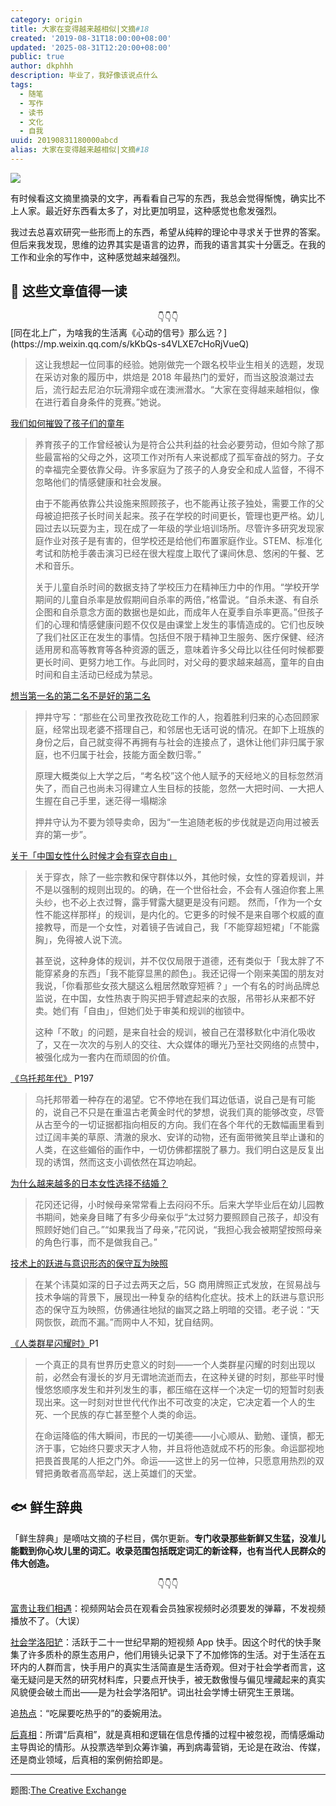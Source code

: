 ```yaml
---
category: origin
title: 大家在变得越来越相似|文摘#18
created: '2019-08-31T18:00:00+08:00'
updated: '2025-08-31T12:20:00+08:00'
public: true
author: dkphhh
description: 毕业了，我好像该说点什么
tags:
  - 随笔
  - 写作
  - 读书
  - 文化
  - 自我
uuid: 20190831180000abcd
alias: 大家在变得越来越相似|文摘#18
---
```


![](https://images.unsplash.com/photo-1529720317453-c8da503f2051?ixlib=rb-1.2.1&ixid=eyJhcHBfaWQiOjEyMDd9)

有时候看这文摘里摘录的文字，再看看自己写的东西，我总会觉得惭愧，确实比不上人家。最近好东西看太多了，对比更加明显，这种感觉也愈发强烈。

我过去总喜欢研究一些形而上的东西，希望从纯粹的理论中寻求关于世界的答案。但后来我发现，思维的边界其实是语言的边界，而我的语言其实十分匮乏。在我的工作和业余的写作中，这种感觉越来越强烈。

## 📰 这些文章值得一读

<center>👇👇👇</center>
[同在北上广，为啥我的生活离《心动的信号》那么远？](https://mp.weixin.qq.com/s/kKbQs-s4VLXE7cHoRjVueQ)

> 这让我想起一位同事的经验。她刚做完一个跟名校毕业生相关的选题，发现在采访对象的履历中，烘焙是 2018 年最热门的爱好，而当这股浪潮过去后，流行起去尼泊尔玩滑翔伞或在澳洲潜水。“大家在变得越来越相似，像在进行着自身条件的竞赛。”她说。

[我们如何摧毁了孩子们的童年](https://cn.nytimes.com/opinion/20190821/childhood-suicide-depression-anxiety/)

> 养育孩子的工作曾经被认为是符合公共利益的社会必要劳动，但如今除了那些最富裕的父母之外，这项工作对所有人来说都成了孤军奋战的努力。子女的幸福完全要依靠父母。许多家庭为了孩子的人身安全和成人监督，不得不忽略他们的情感健康和社会发展。
>
> 由于不能再依靠公共设施来照顾孩子，也不能再让孩子独处，需要工作的父母被迫把孩子长时间关起来。孩子在学校的时间更长，管理也更严格。幼儿园过去以玩耍为主，现在成了一年级的学业培训场所。尽管许多研究发现家庭作业对孩子是有害的，但学校还是给他们布置家庭作业。STEM、标准化考试和防枪手袭击演习已经在很大程度上取代了课间休息、悠闲的午餐、艺术和音乐。
>
> 关于儿童自杀时间的数据支持了学校压力在精神压力中的作用。“学校开学期间的儿童自杀率是放假期间自杀率的两倍，”格雷说。“自杀未遂、有自杀企图和自杀意念方面的数据也是如此，而成年人在夏季自杀率更高。”但孩子们的心理和情感健康问题不仅仅是由课堂上发生的事情造成的。它们也反映了我们社区正在发生的事情。包括但不限于精神卫生服务、医疗保健、经济适用房和高等教育等各种资源的匮乏，意味着许多父母比以往任何时候都要更长时间、更努力地工作。与此同时，对父母的要求越来越高，童年的自由时间和自主活动已经成为禁忌。

[想当第一名的第二名不是好的第二名](https://mp.weixin.qq.com/s/-rvYGknJIgzVl5C9MqUe_A)

> 押井守写：“那些在公司里孜孜矻矻工作的人，抱着胜利归来的心态回顾家庭，经常出现老婆不搭理自己，和邻居也无话可说的情况。在卸下上班族的身份之后，自己就变得不再拥有与社会的连接点了，退休让他们非归属于家庭，也不归属于社会，技能方面全数归零。”
>
> 原理大概类似上大学之后，“考名校”这个他人赋予的天经地义的目标忽然消失了，而自己也尚未习得建立人生目标的技能，忽然一大把时间、一大把人生握在自己手里，迷茫得一塌糊涂
>
> 押井守认为不要为领导卖命，因为“一生追随老板的步伐就是迈向用过被丢弃的第一步”。

[关于「中国女性什么时候才会有穿衣自由」](https://m.weibo.cn/status/4404755994214124)

> 关于穿衣，除了一些宗教和保守群体以外，其他时候，女性的穿着规训，并不是以强制的规则出现的。的确，在一个世俗社会，不会有人强迫你套上黑头纱，也不必上衣过臀，露手臂露大腿更是没有问题。
> 然而，「作为一个女性不能这样那样」的规训，是内化的。它更多的时候不是来自哪个权威的直接教导，而是一个女性，对着镜子告诫自己，我「不能穿超短裙」「不能露胸」，免得被人说下流。
>
> 甚至说，这种身体的规训，并不仅仅局限于道德，还有类似于「我太胖了不能穿紧身的东西」「我不能穿显黑的颜色」。我还记得一个刚来美国的朋友对我说，「你看那些女孩大腿这么粗居然敢穿短裤？」一个有名的时尚品牌总监说，在中国，女性热衷于购买把手臂遮起来的衣服，吊带衫从来都不好卖。她们有「自由」，但她们处于审美和规训的枷锁中。
>
> 这种「不敢」的问题，是来自社会的规训，被自己在潜移默化中消化吸收了，又在一次次的与别人的交往、大众媒体的曝光乃至社交网络的点赞中，被强化成为一套内在而顽固的价值。

[《乌托邦年代》](https://book.douban.com/subject/30141667/) P197

> 乌托邦带着一种存在的渴望。它不停地在我们耳边低语，说自己是有可能的，说自己不只是在重温古老黄金时代的梦想，说我们真的能够改变，尽管从古至今的一切证据都指向相反的方向。我们在各个年代的无数幅画里看到过辽阔丰美的草原、清澈的泉水、安详的动物，还有面带微笑且举止谦和的人类，在这些媚俗的画作中，一切仿佛都摆脱了暴力。我们明白这是反复出现的诱饵，然而这支小调依然在耳边响起。

[为什么越来越多的日本女性选择不结婚？](https://cn.nytimes.com/asia-pacific/20190808/japan-single-women-marriage/)

> 花冈还记得，小时候母亲常常看上去闷闷不乐。后来大学毕业后在幼儿园教书期间，她亲身目睹了有多少母亲似乎“太过努力要照顾自己孩子，却没有照顾好她们自己。”“如果我当了母亲，”花冈说，“我担心我会被期望按照母亲的角色行事，而不是做我自己。”

[技术上的跃进与意识形态的保守互为映照](https://www.douban.com/doubanapp/dispatch?uri=/status/2520910035/)

> 在某个讳莫如深的日子过去两天之后，5G 商用牌照正式发放，在贸易战与技术争端的背景下，展现出一种复杂的结构化症状。技术上的跃进与意识形态的保守互为映照，仿佛通往地狱的幽冥之路上明暗的交错。老子说：“天网恢恢，疏而不漏。”而网中人不知，犹自结网。

[《人类群星闪耀时》](https://book.douban.com/subject/1201620/)P1

> 一个真正的具有世界历史意义的时刻——一个人类群星闪耀的时刻出现以前，必然会有漫长的岁月无谓地流逝而去，在这种关键的时刻，那些平时慢慢悠悠顺序发生和并列发生的事，都压缩在这样一个决定一切的短暂时刻表现出来。这一时刻对世世代代作出不可改变的决定，它决定着一个人的生死、一个民族的存亡甚至整个人类的命运。
>
> 在命运降临的伟大瞬间，市民的一切美德——小心顺从、勤勉、谨慎，都无济于事，它始终只要求天才人物，并且将他造就成不朽的形象。命运鄙视地把畏首畏尾的人拒之门外。命运——这世上的另一位神，只愿意用热烈的双臂把勇敢者高高举起，送上英雄们的天堂。

## 🐟 鲜生辞典

「鲜生辞典」是嘀咕文摘的子栏目，偶尔更新。**专门收录那些新鲜又生猛，没准儿能戳到你心坎儿里的词汇。收录范围包括既定词汇的新诠释，也有当代人民群众的伟大创造。**

 <center>👇👇👇</center>
 
[富贵让我们相遇](https://zh.moegirl.org/zh-hans/%E8%B4%AB%E7%A9%B7%E4%BD%BF%E6%88%91%E4%BB%AC%E7%9B%B8%E9%81%8)：视频网站会员在观看会员独家视频时必须要发的弹幕，不发视频播放不了。（大误）

[社会学洛阳铲](https://zhuanlan.zhihu.com/p/63591578)：活跃于二十一世纪早期的短视频 App 快手。因这个时代的快手聚集了许多质朴的原生态用户，他们用镜头记录下了不加修饰的生活。对于生活在五环内的人群而言，快手用户的真实生活简直是生活奇观。但对于社会学者而言，这毫无疑问是天然的研究材料库，只要点开快手，被无数傲慢与偏见埋藏起来的真实风貌便会破土而出——是为社会学洛阳铲。词出社会学博士研究生王景瑞。

追[热点](<https://zh.wikipedia.org/wiki/%E7%83%AD%E7%82%B9_(Wi-Fi)>)：“吃屎要吃热乎的”的委婉用法。

[后真相](https://book.douban.com/subject/33387422/)：所谓“后真相”，就是真相和逻辑在信息传播的过程中被忽视，而情感煽动主导舆论的情形。从投票选举到众筹诈骗，再到病毒营销，无论是在政治、传媒，还是商业领域，后真相的案例俯拾即是。

---

题图:[The Creative Exchange](https://unsplash.com/photos/kWVImL5QxJI)
